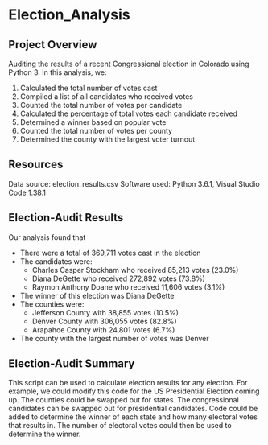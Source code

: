 # Election_Analysis
## Project Overview 
Auditing the results of a recent Congressional election in Colorado using Python 3. In this analysis, we:
1. Calculated the total number of votes cast
2. Compiled a list of all candidates who received votes
3. Counted the total number of votes per candidate
4. Calculated the percentage of total votes each candidate received
5. Determined a winner based on popular vote
6. Counted the total number of votes per county
7. Determined the county with the largest voter turnout

## Resources
Data source: election_results.csv
Software used: Python 3.6.1, Visual Studio Code 1.38.1

## Election-Audit Results
Our analysis found that 
- There were a total of 369,711 votes cast in the election
- The candidates were:
  - Charles Casper Stockham who received 85,213 votes (23.0%)
  - Diana DeGette who received 272,892 votes (73.8%)
  - Raymon Anthony Doane who received 11,606 votes (3.1%)
- The winner of this election was Diana DeGette
- The counties were:
  - Jefferson County with 38,855 votes (10.5%)
  - Denver County with 306,055 votes (82.8%)
  - Arapahoe County with 24,801 votes (6.7%)
- The county with the largest number of votes was Denver

## Election-Audit Summary
This script can be used to calculate election results for any election. For example, we could modify this code for the US Presidential Election coming up. The counties could be swapped out for states. The congressional candidates can be swapped out for presidential candidates. Code could be added to determine the winner of each state and how many electoral votes that results in. The number of electoral votes could then be used to determine the winner. 

